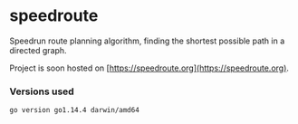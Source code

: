 # speedroute
Speedrun route planning algorithm, finding the shortest possible path in a directed graph.

Project is soon hosted on [https://speedroute.org](https://speedroute.org).

### Versions used
```
go version go1.14.4 darwin/amd64
```
